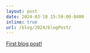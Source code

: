 ```yaml
---
layout: post
date: 2024-03-18 15:59:00-0400
inline: true
url: /blog/2024/blogPost/
---
```


[First blog post!](http://localhost:4000/blog/2024/blogPost/)
